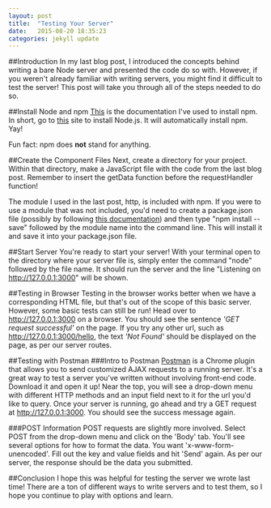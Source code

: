 ```yaml
---
layout: post
title:  "Testing Your Server"
date:   2015-08-20 18:35:23
categories: jekyll update
---
```


##Introduction
In my last blog post, I introduced the concepts behind writing a bare Node server and presented the code do so with. However, if you weren't already familiar with writing servers, you might find it difficult to test the server! This post will take you through all of the steps needed to do so.

##Install Node and npm
[This](https://docs.npmjs.com/getting-started/installing-node) is the documentation I've used to install npm. In short, go to [this](https://nodejs.org/) site to install Node.js. It will automatically install npm. Yay!

Fun fact: npm does **not** stand for anything. 

##Create the Component Files
Next, create a directory for your project. Within that directory, make a JavaScript file with the code from the last blog post. Remember to insert the getData function before the requestHandler function!

The module I used in the last post, http, is included with npm. If you were to use a module that was not included, you'd need to create a package.json file (possibly by following [this documentation](https://docs.npmjs.com/cli/init)) and then type "npm install --save" followed by the module name into the command line. This will install it and save it into your package.json file. 

##Start Server
You're ready to start your server! With your terminal open to the directory where your server file is, simply enter the command "node" followed by the file name. It should run the server and the line "Listening on http://127.0.0.1:3000" will be shown.

##Testing in Browser
Testing in the browser works better when we have a corresponding HTML file, but that's out of the scope of this basic server. However, some basic tests can still be run! Head over to http://127.0.0.1:3000 on a browser. You should see the sentence *'GET request successful'* on the page. If you try any other url, such as http://127.0.0.1:3000/hello, the text *'Not Found'* should be displayed on the page, as per our server routes.

##Testing with Postman
###Intro to Postman
[Postman](https://chrome.google.com/webstore/detail/postman/fhbjgbiflinjbdggehcddcbncdddomop?hl=en) is a Chrome plugin that allows you to send customized AJAX requests to a running server. It's a great way to test a server you've written without involving front-end code. Download it and open it up! Near the top, you will see a drop-down menu with different HTTP methods and an input field next to it for the url you'd like to query. Once your server is running, go ahead and try a GET request at http://127.0.0.1:3000. You should see the success message again.

###POST Information
POST requests are slightly more involved. Select POST from the drop-down menu and click on the 'Body' tab. You'll see several options for how to format the data. You want 'x-www-form-unencoded'. Fill out the key and value fields and hit 'Send' again. As per our server, the response should be the data you submitted.

##Conclusion
I hope this was helpful for testing the server we wrote last time! There are a ton of different ways to write servers and to test them, so I hope you continue to play with options and learn.